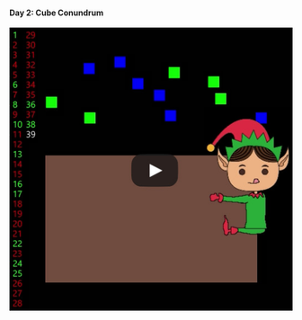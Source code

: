 #### Day 2: Cube Conundrum
[<img src="video_poster.jpg"/>](https://www.youtube.com/shorts/IweErqf6V7w)

